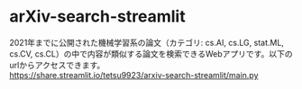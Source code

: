 # arXiv-search-streamlit

2021年までに公開された機械学習系の論文（カテゴリ: cs.AI, cs.LG, stat.ML, cs.CV, cs.CL）の中で内容が類似する論文を検索できるWebアプリです。以下のurlからアクセスできます。  
https://share.streamlit.io/tetsu9923/arxiv-search-streamlit/main.py
